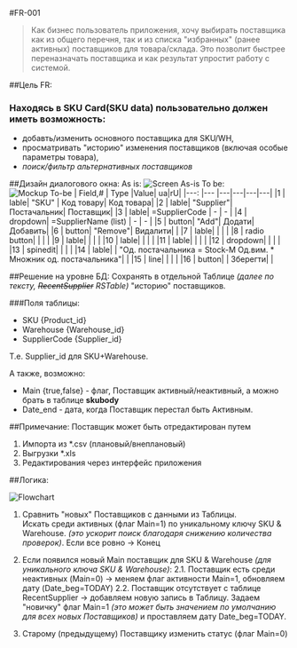 #FR-001
> Как бизнес пользователь приложения, хочу выбирать поставщика как из общего перечня, так и из списка "избранных" (ранее активных) поставщиков для товара/склада. Это позволит быстрее переназначать поставщика и как результат упростит работу с системой.

##Цель FR:
### Находясь в __SKU Card__(SKU data) пользовательно должен иметь возможность:
- добавть/изменить основного поставщика для SKU/WH,
- просматривать "историю" изменения поставщиков (включая особые параметры товара), 
- _поиск/фильтр альтернативных поставщиков_

##Дизайн диалогового окна:
As is:
![Screen As-is](http://cs628027.vk.me/v628027613/ef7f/Je7DPEOZ5wI.jpg)
To be:
![Mockup To-be](http://cs628027.vk.me/v628027613/ef86/afuMUyn5bfs.jpg)
| Field,# | Type |Value| ua|rU|
|---:      |---   |---|---|---|---|
|1 | lable| "SKU"     | Код товару| Код товара|
|2 | lable| "Supplier"| Постачальник| Поставщик| 
|3 | lable| =SupplierCode   | - | - | 
|4 | dropdown| =SupplierName (list) | - | - | 
|5 | button| "Add"| Додати| Добавить| 
|6 | button| "Remove"| Видалити| | 
|7 | lable| | | | 
|8 | radio button| | | |
|9 | lable| | | | 
|10 | lable| | | | 
|11 | lable| | | | 
|12 | dropdown| | | | 
|13 | spinedit| | | | 
|14 | lable| | "Од. постачальника = Stock-M Од.вим. * Множник од. постачальника"| | 
|15 | line| | | | 
|16 | button| | Зберегти| | 


##Решение на уровне БД:
Сохранять в отдельной Таблице _(далее по тексту, ~~RecentSupplier~~ RSTable)_ "историю" поставщиков.

###Поля таблицы:
- SKU {Product_id} 
- Warehouse {Warehouse_id} 
- SupplierCode {Supplier_id} 

Т.е. Supplier_id для SKU+Warehouse. 

А также, возможно:
- Main {true,false} - флаг, Поставщик активный/неактивный, а можно брать в таблице __skubody__
- Date_end - дата, когда Поставщик перестал быть Активным.

##Примечание:
Поставщик может быть отредактирован путем

1. Импорта из *.csv (плановый/внеплановый)
2. Выгрузки *.xls
3. Редактирования через интерфейс приложения

##Логика:

![Flowchart](http://cs628027.vk.me/v628027613/ef78/zdonxufKPmQ.jpg)

1. Сравнить "новых" Поставщиков c данными из Таблицы. 
<br>Искать среди активных (флаг Main=1) по уникальному ключу SKU & Warehouse. _(это ускорит поиск благодаря снижению количества проверок)_.
Если все ровно -> Конец
2. Если появился новый Main поставщик для SKU & Warehouse _(для уникального ключа SKU & Warehouse)_:
2.1. Поставщик есть среди неактивных (Main=0) -> меняем флаг активности Main=1, обновляем дату (Date_beg=TODAY)
2.2. Поставщик отсутствует с таблице RecentSupplier  -> добавляем новую запись в Таблицу. Задаем "новичку" флаг Main=1 _(это может быть значением по умолчанию для всех новых Поставщиков)_ и проставляем дату Date_beg=TODAY.

3. Старому (предыдущему) Поставщику изменить статус (флаг Main=0)
